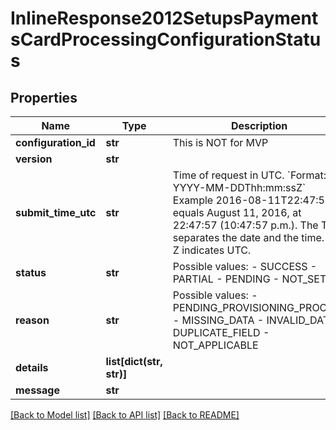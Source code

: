 # InlineResponse2012SetupsPaymentsCardProcessingConfigurationStatus

## Properties
Name | Type | Description | Notes
------------ | ------------- | ------------- | -------------
**configuration_id** | **str** | This is NOT for MVP | [optional] 
**version** | **str** |  | [optional] 
**submit_time_utc** | **str** | Time of request in UTC. &#x60;Format: YYYY-MM-DDThh:mm:ssZ&#x60;  Example 2016-08-11T22:47:57Z equals August 11, 2016, at 22:47:57 (10:47:57 p.m.). The T separates the date and the time. The Z indicates UTC.  | [optional] 
**status** | **str** | Possible values: - SUCCESS - PARTIAL - PENDING - NOT_SETUP | [optional] 
**reason** | **str** | Possible values: - PENDING_PROVISIONING_PROCESS - MISSING_DATA - INVALID_DATA - DUPLICATE_FIELD - NOT_APPLICABLE | [optional] 
**details** | **list[dict(str, str)]** |  | [optional] 
**message** | **str** |  | [optional] 

[[Back to Model list]](../README.md#documentation-for-models) [[Back to API list]](../README.md#documentation-for-api-endpoints) [[Back to README]](../README.md)


